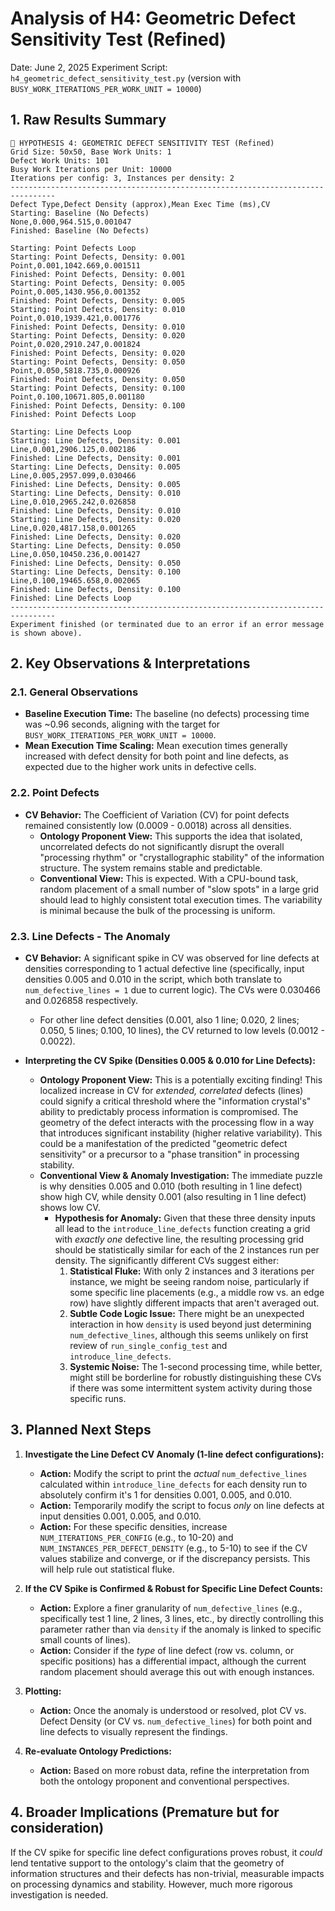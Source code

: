 # Analysis of H4: Geometric Defect Sensitivity Test (Refined)

Date: June 2, 2025
Experiment Script: `h4_geometric_defect_sensitivity_test.py` (version with `BUSY_WORK_ITERATIONS_PER_WORK_UNIT = 10000`)

## 1. Raw Results Summary

```
🔬 HYPOTHESIS 4: GEOMETRIC DEFECT SENSITIVITY TEST (Refined)
Grid Size: 50x50, Base Work Units: 1
Defect Work Units: 101
Busy Work Iterations per Unit: 10000
Iterations per config: 3, Instances per density: 2
--------------------------------------------------------------------------------
Defect Type,Defect Density (approx),Mean Exec Time (ms),CV
Starting: Baseline (No Defects)
None,0.000,964.515,0.001047
Finished: Baseline (No Defects)

Starting: Point Defects Loop
Starting: Point Defects, Density: 0.001
Point,0.001,1042.669,0.001511
Finished: Point Defects, Density: 0.001
Starting: Point Defects, Density: 0.005
Point,0.005,1430.956,0.001352
Finished: Point Defects, Density: 0.005
Starting: Point Defects, Density: 0.010
Point,0.010,1939.421,0.001776
Finished: Point Defects, Density: 0.010
Starting: Point Defects, Density: 0.020
Point,0.020,2910.247,0.001824
Finished: Point Defects, Density: 0.020
Starting: Point Defects, Density: 0.050
Point,0.050,5818.735,0.000926
Finished: Point Defects, Density: 0.050
Starting: Point Defects, Density: 0.100
Point,0.100,10671.805,0.001180
Finished: Point Defects, Density: 0.100
Finished: Point Defects Loop

Starting: Line Defects Loop
Starting: Line Defects, Density: 0.001
Line,0.001,2906.125,0.002186
Finished: Line Defects, Density: 0.001
Starting: Line Defects, Density: 0.005
Line,0.005,2957.099,0.030466
Finished: Line Defects, Density: 0.005
Starting: Line Defects, Density: 0.010
Line,0.010,2965.242,0.026858
Finished: Line Defects, Density: 0.010
Starting: Line Defects, Density: 0.020
Line,0.020,4817.158,0.001265
Finished: Line Defects, Density: 0.020
Starting: Line Defects, Density: 0.050
Line,0.050,10450.236,0.001427
Finished: Line Defects, Density: 0.050
Starting: Line Defects, Density: 0.100
Line,0.100,19465.658,0.002065
Finished: Line Defects, Density: 0.100
Finished: Line Defects Loop
--------------------------------------------------------------------------------
Experiment finished (or terminated due to an error if an error message is shown above).
```

## 2. Key Observations & Interpretations

### 2.1. General Observations
*   **Baseline Execution Time:** The baseline (no defects) processing time was ~0.96 seconds, aligning with the target for `BUSY_WORK_ITERATIONS_PER_WORK_UNIT = 10000`.
*   **Mean Execution Time Scaling:** Mean execution times generally increased with defect density for both point and line defects, as expected due to the higher work units in defective cells.

### 2.2. Point Defects
*   **CV Behavior:** The Coefficient of Variation (CV) for point defects remained consistently low (0.0009 - 0.0018) across all densities.
    *   **Ontology Proponent View:** This supports the idea that isolated, uncorrelated defects do not significantly disrupt the overall "processing rhythm" or "crystallographic stability" of the information structure. The system remains stable and predictable.
    *   **Conventional View:** This is expected. With a CPU-bound task, random placement of a small number of "slow spots" in a large grid should lead to highly consistent total execution times. The variability is minimal because the bulk of the processing is uniform.

### 2.3. Line Defects - The Anomaly
*   **CV Behavior:** A significant spike in CV was observed for line defects at densities corresponding to 1 actual defective line (specifically, input densities 0.005 and 0.010 in the script, which both translate to `num_defective_lines = 1` due to current logic). The CVs were 0.030466 and 0.026858 respectively.
    *   For other line defect densities (0.001, also 1 line; 0.020, 2 lines; 0.050, 5 lines; 0.100, 10 lines), the CV returned to low levels (0.0012 - 0.0022).

*   **Interpreting the CV Spike (Densities 0.005 & 0.010 for Line Defects):**
    *   **Ontology Proponent View:** This is a potentially exciting finding! This localized increase in CV for *extended, correlated* defects (lines) could signify a critical threshold where the "information crystal's" ability to predictably process information is compromised. The geometry of the defect interacts with the processing flow in a way that introduces significant instability (higher relative variability). This could be a manifestation of the predicted "geometric defect sensitivity" or a precursor to a "phase transition" in processing stability.
    *   **Conventional View & Anomaly Investigation:** The immediate puzzle is why densities 0.005 and 0.010 (both resulting in 1 line defect) show high CV, while density 0.001 (also resulting in 1 line defect) shows low CV. 
        *   **Hypothesis for Anomaly:** Given that these three density inputs all lead to the `introduce_line_defects` function creating a grid with *exactly one* defective line, the resulting processing grid should be statistically similar for each of the 2 instances run per density. The significantly different CVs suggest either:
            1.  **Statistical Fluke:** With only 2 instances and 3 iterations per instance, we might be seeing random noise, particularly if some specific line placements (e.g., a middle row vs. an edge row) have slightly different impacts that aren't averaged out.
            2.  **Subtle Code Logic Issue:** There might be an unexpected interaction in how `density` is used beyond just determining `num_defective_lines`, although this seems unlikely on first review of `run_single_config_test` and `introduce_line_defects`.
            3.  **Systemic Noise:** The 1-second processing time, while better, might still be borderline for robustly distinguishing these CVs if there was some intermittent system activity during those specific runs.

## 3. Planned Next Steps

1.  **Investigate the Line Defect CV Anomaly (1-line defect configurations):**
    *   **Action:** Modify the script to print the *actual* `num_defective_lines` calculated within `introduce_line_defects` for each density run to absolutely confirm it's 1 for densities 0.001, 0.005, and 0.010.
    *   **Action:** Temporarily modify the script to focus *only* on line defects at input densities 0.001, 0.005, and 0.010.
    *   **Action:** For these specific densities, increase `NUM_ITERATIONS_PER_CONFIG` (e.g., to 10-20) and `NUM_INSTANCES_PER_DEFECT_DENSITY` (e.g., to 5-10) to see if the CV values stabilize and converge, or if the discrepancy persists. This will help rule out statistical fluke.

2.  **If the CV Spike is Confirmed & Robust for Specific Line Defect Counts:**
    *   **Action:** Explore a finer granularity of `num_defective_lines` (e.g., specifically test 1 line, 2 lines, 3 lines, etc., by directly controlling this parameter rather than via `density` if the anomaly is linked to specific small counts of lines).
    *   **Action:** Consider if the *type* of line defect (row vs. column, or specific positions) has a differential impact, although the current random placement should average this out with enough instances.

3.  **Plotting:**
    *   **Action:** Once the anomaly is understood or resolved, plot CV vs. Defect Density (or CV vs. `num_defective_lines`) for both point and line defects to visually represent the findings.

4.  **Re-evaluate Ontology Predictions:**
    *   **Action:** Based on more robust data, refine the interpretation from both the ontology proponent and conventional perspectives.

## 4. Broader Implications (Premature but for consideration)

If the CV spike for specific line defect configurations proves robust, it *could* lend tentative support to the ontology's claim that the geometry of information structures and their defects has non-trivial, measurable impacts on processing dynamics and stability. However, much more rigorous investigation is needed. 